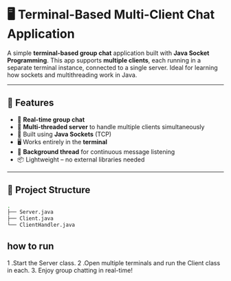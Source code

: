 # 🖥️ Terminal-Based Multi-Client Chat Application

A simple **terminal-based group chat** application built with **Java Socket Programming**. This app supports **multiple clients**, each running in a separate terminal instance, connected to a single server. Ideal for learning how sockets and multithreading work in Java.

---

## 🚀 Features

- 📡 **Real-time group chat**
- 🧵 **Multi-threaded server** to handle multiple clients simultaneously
- 🔌 Built using **Java Sockets** (TCP)
- 🖥️ Works entirely in the **terminal**
- 🔁 **Background thread** for continuous message listening
- 📦 Lightweight – no external libraries needed

---

## 📂 Project Structure

```bash
.
├── Server.java
├── Client.java
└── ClientHandler.java
```
## how to run
1 .Start the Server class.
2 .Open multiple terminals and run the Client class in each.
3. Enjoy group chatting in real-time!
